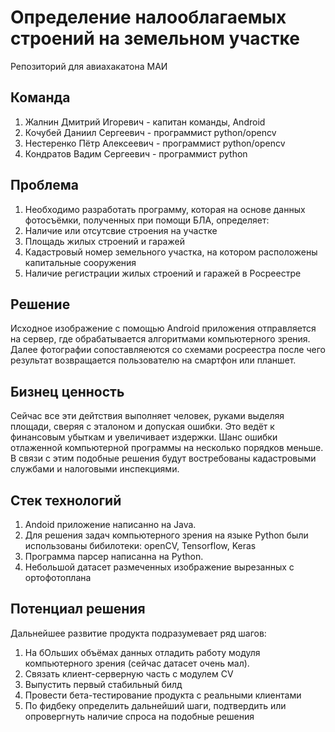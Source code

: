 # Определение налооблагаемых строений на земельном участке
Репозиторий для авиахакатона МАИ
## Команда
1. Жалнин Дмитрий Игоревич - капитан команды, Android 
2. Кочубей Даниил Сергеевич - программист python/opencv
3. Нестеренко Пётр Алексеевич - программист python/opencv
4. Кондратов Вадим Сергеевич - программист python
## Проблема
1. Необходимо разработать программу, которая на основе данных фотосъёмки, полученных при помощи БЛА, определяет:
2. Наличие или отсутсвие строения на участке
3. Площадь жилых строений и гаражей
4. Кадастровый номер земельного участка, на котором расположены капитальные сооружения
5. Наличие регистрации жилых строений и гаражей в Росреестре
## Решение
Исходное изображение с помощью Android приложения отправляется на сервер, где обрабатывается алгоритмами компьютерного зрения. Далее фотографии сопоставляеются со схемами росреестра после чего результат возвращается пользователю на смартфон или планшет.
## Бизнец ценность
Сейчас все эти дейтствия выполняет человек, руками выделяя площади, сверяя с эталоном и допуская ошибки. Это ведёт к финансовым убыткам и увеличивает издержки. Шанс ошибки отлаженной компьютерной программы на несколько порядков меньше. В связи с этим подобные решения будут востребованы кадастровыми службами и налоговыми инспекциями.
## Стек технологий 
1. Andoid приложение написанно на Java.
2. Для решения задач компьютерного зрения на языке Python были использованы бибилотеки: openCV, Tensorflow, Keras 
3. Программа парсер написанна на Python.
4. Небольшой датасет размеченных изображение вырезанных с ортофотоплана
## Потенциал решения
Дальнейшее развитие продукта подразумевает ряд шагов:
1. На бОльших объёмах данных отладить работу модуля компьютерного зрения (сейчас датасет очень мал).
2. Связать клиент-серверную часть с модулем CV
3. Выпустить первый стабильный билд
4. Провести бета-тестирование продукта с реальными клиентами
5. По фидбеку определить дальнейший шаги, подтвердить или опровергнуть наличие спроса на подобные решения
